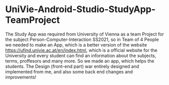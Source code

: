 # UniVie-Android-Studio-StudyApp-TeamProject

The Study App was required from University of Vienna as a team Project for the subject Person-Computer-Interaction SS2021, so in Team of 4 People we needed to make an App, which is a better version of the website https://ufind.univie.ac.at/en/index.html, which is a official website for the University and every student can find an information about the subjects, terms, proffesors and many more. So we made an app, which helps the students. 
The Design (front-end part) war entirely designed and implemented from me, and also some back end changes and improvements!
